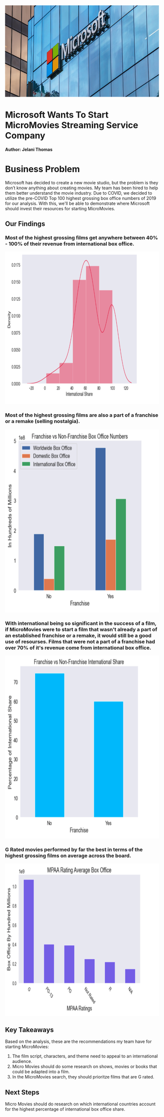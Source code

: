 <p align="center">
  <img width="800" height="300" src="https://github.com/JelaniThomas/FinalProjectPhase1/blob/a1b031d9caf6be04dfb78f6e6fae4be7c9354dcd/Photos/microsoft.jpeg">
</p>

# Microsoft Wants To Start MicroMovies Streaming Service Company

#### Author: Jelani Thomas

# Business Problem
Microsoft has decided to create a new movie studio, but the problem is they don’t know anything about creating movies. My team has been hired to help them better understand the movie industry. Due to COVID, we decided to utilize the pre-COVID Top 100 highest grossing box office numbers of 2019 for our analysis. With this, we'll be able to demonstrate where Microsoft should invest their resources for starting MicroMovies.  

## Our Findings

### Most of the highest grossing films get anywhere between 40% - 100% of their revenue from international box office. 
<p align="center">
  <img width="800" height="500" src="https://github.com/JelaniThomas/FinalProjectPhase1/blob/9acf244b50b5fd590903d01030e5f6fb0f6d9eb5/Photos/Density%20Plot.png">
</p>

### Most of the highest grossing films are also a part of a franchise or a remake (selling nostalgia).

<p align="center">
  <img width="600" height="600" src="https://github.com/JelaniThomas/FinalProjectPhase1/blob/9acf244b50b5fd590903d01030e5f6fb0f6d9eb5/Photos/WDI%20Fran%20vs%20Non%20Fran.png">
</p>

### With international being so significant in the success of a film, if MicroMovies were to start a film that wasn't already a part of an established franchise or a remake, it would still be a good use of resourses. Films that were not a part of a franchise had over 70% of it's revenue come from international box office. 

<p align="center">
  <img width="600" height="600" src="https://github.com/JelaniThomas/FinalProjectPhase1/blob/9acf244b50b5fd590903d01030e5f6fb0f6d9eb5/Photos/Fran%20vs%20Non%20Fran.png">
</p>

### G Rated movies performed by far the best in terms of the highest grossing films on average across the board. 

<p align="center">
  <img width="800" height="500" src="https://github.com/JelaniThomas/FinalProjectPhase1/blob/9acf244b50b5fd590903d01030e5f6fb0f6d9eb5/Photos/MPAA%20Rating.png">
</p>

## Key Takeaways 
Based on the analysis, these are the recommendations my team have for starting MicroMovies: 
1. The film script, characters, and theme need to appeal to an international audience. 
2. Micro Movies should do some research on shows, movies or books that could be adapted into a film.
3. In the MicroMovies search, they should prioritze films that are G rated.

## Next Steps

Micro Movies should do research on which international countries account for the highest percentage of international box office share. 


